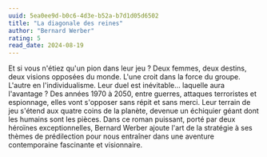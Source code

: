 ```yaml
---
uuid: 5ea0ee9d-b0c6-4d3e-b52a-b7d1d05d6502
title: "La diagonale des reines"
author: "Bernard Werber"
rating: 5
read_date: 2024-08-19
---
```


Et si vous n'étiez qu'un pion dans leur jeu ?
Deux femmes, deux destins, deux visions opposées du monde.
L'une croit dans la force du groupe.
L'autre en l'individualisme.
Leur duel est inévitable… laquelle aura l'avantage ?
Des années 1970 à 2050, entre guerres, attaques terroristes et espionnage, elles vont s'opposer sans répit et sans merci. Leur terrain de jeu s'étend aux quatre coins de la planète, devenue un échiquier géant dont les humains sont les pièces.
Dans ce roman puissant, porté par deux héroïnes exceptionnelles, Bernard Werber ajoute l'art de la stratégie à ses thèmes de prédilection pour nous entraîner dans une aventure contemporaine fascinante et visionnaire.